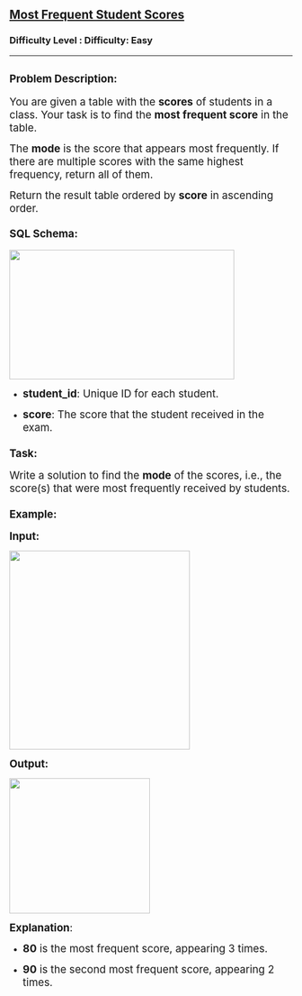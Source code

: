 <h2><a href="https://www.geeksforgeeks.org/problems/most-frequent-student-scores/1">Most Frequent Student Scores</a></h2><h3>Difficulty Level : Difficulty: Easy</h3><hr><div class="problems_problem_content__Xm_eO"><h2><span style="font-size: 14pt;">Problem Description:</span></h2>
<p><span style="font-size: 14pt;">You are given a table with the <strong>scores</strong> of students in a class. Your task is to find the <strong>most frequent score</strong> in the table.</span></p>
<p><span style="font-size: 14pt;">The <strong>mode</strong> is the score that appears most frequently. If there are multiple scores with the same highest frequency, return all of them.</span></p>
<p><span style="font-size: 14pt;">Return the result table ordered by <strong>score</strong> in ascending order.</span></p>
<h3><span style="font-size: 14pt;">SQL Schema:</span></h3>
<p><span style="font-size: 14pt;"><img src="https://media.geeksforgeeks.org/img-practice/prod/addEditProblem/problem_desc/Web/Other/blobid3_1747033479.png" width="400" height="230"></span></p>
<ul>
<li>
<p><span style="font-size: 14pt;"><strong>student_id</strong>: Unique ID for each student.</span></p>
<span style="font-size: 14pt;"> </span></li>
<li><span style="font-size: 14pt;"> </span>
<p><span style="font-size: 14pt;"><strong>score</strong>: The score that the student received in the exam.</span></p>
<span style="font-size: 14pt;"> </span></li>
</ul>
<h3><span style="font-size: 14pt;">Task:</span></h3>
<p><span style="font-size: 14pt;">Write a solution to find the <strong>mode</strong> of the scores, i.e., the score(s) that were most frequently received by students.</span></p>
<h3><span style="font-size: 14pt;">Example:</span></h3>
<p><span style="font-size: 14pt;"><strong>Input:</strong></span></p>
<p><span style="font-size: 14pt;"><strong><img src="https://media.geeksforgeeks.org/img-practice/prod/addEditProblem/problem_desc/Web/Other/blobid4_1747033588.png" width="321" height="353"></strong></span></p>
<p><span style="font-size: 14pt;"><strong>Output:</strong></span></p>
<p><span style="font-size: 14pt;"><strong><img src="https://media.geeksforgeeks.org/img-practice/prod/addEditProblem/895040/Web/Other/blobid6_1747033880.png" width="250" height="240"></strong></span></p>
<p><span style="font-size: 14pt;"><strong>Explanation</strong>:</span></p>
<ul>
<li><span style="font-size: 14pt;"> </span>
<p><span style="font-size: 14pt;"><strong>80</strong> is the most frequent score, appearing 3 times.</span></p>
<span style="font-size: 14pt;"> </span></li>
<li><span style="font-size: 14pt;"> </span>
<p><span style="font-size: 14pt;"><strong>90</strong> is the second most frequent score, appearing 2 times.</span></p>
</li>
</ul></div>